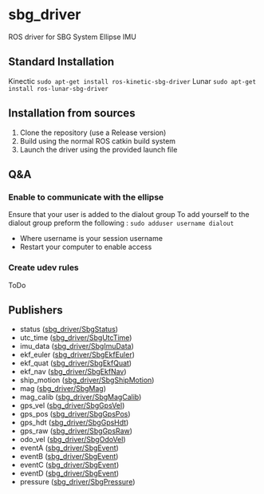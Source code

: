 # sbg_driver
ROS driver for SBG System Ellipse IMU

## Standard Installation

Kinectic
```sudo apt-get install ros-kinetic-sbg-driver```
Lunar
```sudo apt-get install ros-lunar-sbg-driver```

## Installation from sources

1. Clone the repository (use a Release version)
2. Build using the normal ROS catkin build system
3. Launch the driver using the provided launch file

## Q&A

### Enable to communicate with the ellipse
Ensure that your user is added to the dialout group
To add yourself to the dialout group preform the following :
```sudo adduser username dialout```
  * Where username is your session username
  * Restart your computer to enable access

### Create udev rules
ToDo

## Publishers
  * status ([sbg_driver/SbgStatus](http://docs.ros.org/api/sbg_driver/html/msg/SbgStatus.html))
  * utc_time ([sbg_driver/SbgUtcTime](http://docs.ros.org/api/sbg_driver/html/msg/SbgUtcTime.html))
  * imu_data ([sbg_driver/SbgImuData](http://docs.ros.org/api/sbg_driver/html/msg/SbgImuData.html))
  * ekf_euler ([sbg_driver/SbgEkfEuler](http://docs.ros.org/api/sbg_driver/html/msg/SbgEkfEuler.html))
  * ekf_quat ([sbg_driver/SbgEkfQuat](http://docs.ros.org/api/sbg_driver/html/msg/SbgEkfQuat.html))
  * ekf_nav ([sbg_driver/SbgEkfNav](http://docs.ros.org/api/sbg_driver/html/msg/SbgEkfNav.html))
  * ship_motion ([sbg_driver/SbgShipMotion](http://docs.ros.org/api/sbg_driver/html/msg/SbgShipMotion.html))
  * mag ([sbg_driver/SbgMag](http://docs.ros.org/api/sbg_driver/html/msg/SbgMag.html))
  * mag_calib ([sbg_driver/SbgMagCalib](http://docs.ros.org/api/sbg_driver/html/msg/SbgMagCalib.html))
  * gps_vel ([sbg_driver/SbgGpsVel](http://docs.ros.org/api/sbg_driver/html/msg/SbgGpsVel.html))
  * gps_pos ([sbg_driver/SbgGpsPos](http://docs.ros.org/api/sbg_driver/html/msg/SbgGpsPos.html))
  * gps_hdt ([sbg_driver/SbgGpsHdt](http://docs.ros.org/api/sbg_driver/html/msg/SbgGpsHdt.html))
  * gps_raw ([sbg_driver/SbgGpsRaw](http://docs.ros.org/api/sbg_driver/html/msg/SbgGpsRaw.html))
  * odo_vel ([sbg_driver/SbgOdoVel](http://docs.ros.org/api/sbg_driver/html/msg/SbgOdoVel.html))
  * eventA ([sbg_driver/SbgEvent](http://docs.ros.org/api/sbg_driver/html/msg/SbgEvent.html))
  * eventB ([sbg_driver/SbgEvent](http://docs.ros.org/api/sbg_driver/html/msg/SbgEvent.html))
  * eventC ([sbg_driver/SbgEvent](http://docs.ros.org/api/sbg_driver/html/msg/SbgEvent.html))
  * eventD ([sbg_driver/SbgEvent](http://docs.ros.org/api/sbg_driver/html/msg/SbgEvent.html))
  * pressure ([sbg_driver/SbgPressure](http://docs.ros.org/api/sbg_driver/html/msg/SbgPressure.html))